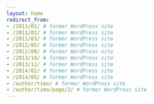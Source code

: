 ```yaml
---
layout: home
redirect_from:
- /2011/01/ # former WordPress site
- /2011/02/ # former WordPress site
- /2011/03/ # former WordPress site
- /2012/05/ # former WordPress site
- /2012/08/ # former WordPress site
- /2013/10/ # former WordPress site
- /2013/12/ # former WordPress site
- /2014/02/ # former WordPress site
- /2014/05/ # former WordPress site
- /author/timo/ # former WordPress site
- /author/timo/page/2/ # former WordPress site
---
```

